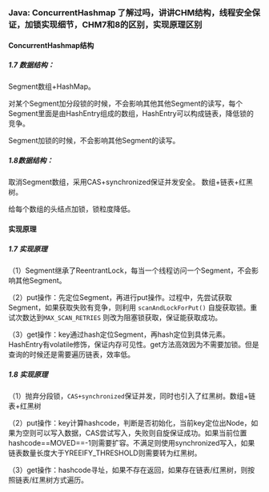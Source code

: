 ### Java: ConcurrentHashmap 了解过吗，讲讲CHM结构，线程安全保证，加锁实现细节，CHM7和8的区别，实现原理区别

#### ConcurrentHashmap结构

##### 1.7 数据结构：

Segment数组+HashMap。

对某个Segment加分段锁的时候，不会影响其他其他Segment的读写，每个Segment里面是由HashEntry组成的数组，HashEntry可以构成链表，降低锁的竞争。

Segment加锁的时候，不会影响其他Segment的读写。

##### 1.8数据结构：

取消Segment数组，采用CAS+synchronized保证并发安全。 数组+链表+红黑树。

给每个数组的头结点加锁，锁粒度降低。



#### 实现原理

##### 1.7 实现原理

（1）Segment继承了ReentrantLock，每当一个线程访问一个Segment，不会影响其他Segment。

（2）put操作：先定位Segment，再进行put操作。过程中，先尝试获取Segment，如果获取失败有竞争，则利用 `scanAndLockForPut()` 自旋获取锁。重试次数达到`MAX_SCAN_RETRIES` 则改为阻塞锁获取，保证能获取成功。

（3）get操作：key通过hash定位Segment，再hash定位到具体元素。HashEntry有volatile修饰，保证内存可见性。get方法高效因为不需要加锁。但是查询的时候还是需要遍历链表，效率低。



##### 1.8 实现原理

（1）抛弃分段锁，`CAS+synchronized`保证并发，同时也引入了红黑树。数组+链表+红黑树

（2）put操作：key计算hashcode，判断是否初始化，当前key定位出Node，如果为空则可以写入数据，CAS尝试写入，失败则自旋保证成功。如果当前位置hashcode==MOVED==-1则需要扩容。不满足则使用synchronized写入，如果链表数量长度大于YREEIFY_THRESHOLD则需要转为红黑树。

（3）get操作：hashcode寻址，如果不存在返回，如果存在链表/红黑树，则按照链表/红黑树方式遍历。



